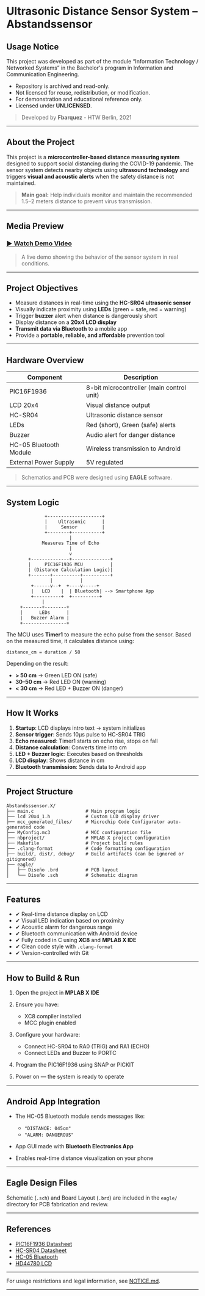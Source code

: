 # Ultrasonic Distance Sensor System – Abstandssensor


## Usage Notice

This project was developed as part of the module “Information Technology / Networked Systems” in the Bachelor's program in Information and Communication Engineering.

- Repository is archived and read-only.
- Not licensed for reuse, redistribution, or modification.
- For demonstration and educational reference only.
- Licensed under **UNLICENSED**.

> Developed by **Fbarquez** - HTW Berlin, 2021

---

## About the Project

This project is a **microcontroller-based distance measuring system** designed to support social distancing during the COVID-19 pandemic. The sensor system detects nearby objects using **ultrasound technology** and triggers **visual and acoustic alerts** when the safety distance is not maintained.

> **Main goal:** Help individuals monitor and maintain the recommended 1.5–2 meters distance to prevent virus transmission.

---

## Media Preview

### [▶ Watch Demo Video](https://www.dropbox.com/scl/fi/pl3xh61fnlcbmjqz21ddf/Abstandssensor_video_FB.mp4?rlkey=nnty2kcn74rb1pb28xz7tbtho&st=4qxa9l1h&raw=1)

> A live demo showing the behavior of the sensor system in real conditions.

---

## Project Objectives

- Measure distances in real-time using the **HC-SR04 ultrasonic sensor**
- Visually indicate proximity using **LEDs** (green = safe, red = warning)
- Trigger **buzzer** alert when distance is dangerously short
- Display distance on a **20x4 LCD display**
- **Transmit data via Bluetooth** to a mobile app
- Provide a **portable, reliable, and affordable** prevention tool

---

## Hardware Overview

| Component              | Description                               |
|------------------------|-------------------------------------------|
| PIC16F1936             | 8-bit microcontroller (main control unit) |
| LCD 20x4               | Visual distance output                    |
| HC-SR04                | Ultrasonic distance sensor                |
| LEDs                   | Red (short), Green (safe) alerts          |
| Buzzer                 | Audio alert for danger distance           |
| HC-05 Bluetooth Module | Wireless transmission to Android          |
| External Power Supply  | 5V regulated                              |

> Schematics and PCB were designed using **EAGLE** software.

---

## System Logic

```text
              +--------------------+
              |    Ultrasonic      |
              |     Sensor         |
              +--------+-----------+
                       |
             Measures Time of Echo
                       |
                       v
        +--------------+--------------+
        |     PIC16F1936 MCU          |
        | (Distance Calculation Logic)|
        +-------+----------+----------+
                |          |         
         +------v--+  +----v-----+ 
         |   LCD    |  | Bluetooth| --> Smartphone App
         +----------+  +----------+
             |
     +-------+--------+
     |      LEDs      |
     |   Buzzer Alarm |
     +----------------+
````

The MCU uses **Timer1** to measure the echo pulse from the sensor. Based on the measured time, it calculates distance using:

```
distance_cm = duration / 58
```

Depending on the result:

* **> 50 cm** → Green LED ON (safe)
* **30–50 cm** → Red LED ON (warning)
* **< 30 cm** → Red LED + Buzzer ON (danger)

---

## How It Works

1. **Startup**: LCD displays intro text → system initializes
2. **Sensor trigger**: Sends 10μs pulse to HC-SR04 TRIG
3. **Echo measured**: Timer1 starts on echo rise, stops on fall
4. **Distance calculation**: Converts time into cm
5. **LED + Buzzer logic**: Executes based on thresholds
6. **LCD display**: Shows distance in cm
7. **Bluetooth transmission**: Sends data to Android app

---

## Project Structure

```
Abstandsssensor.X/
├── main.c                   # Main program logic
├── lcd 20x4_1.h             # Custom LCD display driver
├── mcc_generated_files/     # Microchip Code Configurator auto-generated code
├── MyConfig.mc3             # MCC configuration file
├── nbproject/               # MPLAB X project configuration
├── Makefile                 # Project build rules
├── .clang-format            # Code formatting configuration
├── build/, dist/, debug/    # Build artifacts (can be ignored or gitignored)
├── eagle/
│   ├── Diseño .brd          # PCB layout
│   └── Diseño .sch          # Schematic diagram
```

---

## Features

* ✔ Real-time distance display on LCD
* ✔ Visual LED indication based on proximity
* ✔ Acoustic alarm for dangerous range
* ✔ Bluetooth communication with Android device
* ✔ Fully coded in C using **XC8** and **MPLAB X IDE**
* ✔ Clean code style with `.clang-format`
* ✔ Version-controlled with Git

---

## How to Build & Run

1. Open the project in **MPLAB X IDE**
2. Ensure you have:

   * XC8 compiler installed
   * MCC plugin enabled
3. Configure your hardware:

   * Connect HC-SR04 to RA0 (TRIG) and RA1 (ECHO)
   * Connect LEDs and Buzzer to PORTC
4. Program the PIC16F1936 using SNAP or PICKIT
5. Power on — the system is ready to operate

---

## Android App Integration

* The HC-05 Bluetooth module sends messages like:

  * `"DISTANCE: 045cm"`
  * `"ALARM: DANGEROUS"`
* App GUI made with **Bluetooth Electronics App**
* Enables real-time distance visualization on your phone

---

## Eagle Design Files

Schematic (`.sch`) and Board Layout (`.brd`) are included in the `eagle/` directory for PCB fabrication and review.

---

## References

* [PIC16F1936 Datasheet](http://ww1.microchip.com/downloads/en/DeviceDoc/41364E.pdf)
* [HC-SR04 Datasheet](https://cdn.sparkfun.com/datasheets/Sensors/Proximity/HCSR04.pdf)
* [HC-05 Bluetooth](https://components101.com/sites/default/files/component_datasheet/HC-05)
* [HD44780 LCD](https://www.sparkfun.com/datasheets/LCD/HD44780.pdf)

---

For usage restrictions and legal information, see [NOTICE.md](NOTICE.md).

---


